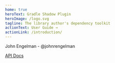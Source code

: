 ```yaml
---
home: true
heroText: Gradle Shadow Plugin
heroImage: /logo.svg
tagline: The library author's dependency toolkit
actionText: User Guide →
actionLink: /introduction/
---
```


John Engelman - @johnrengelman

[API Docs](api/index.html)
